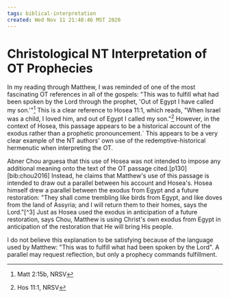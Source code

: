 ```yaml
---
tags: biblical-interpretation
created: Wed Nov 11 21:48:46 MST 2020
---
```


# Christological NT Interpretation of OT Prophecies

In my reading through Matthew, I was reminded of one of the most fascinating OT references in all of the gospels: "This was to fulfill what had been spoken by the Lord through the prophet, 'Out of Egypt I have called my son.'"[^1] This is a clear reference to Hosea 11:1, which reads, "When Israel was a child, I loved him, and out of Egypt I called my son."[^2] However, in the context of Hosea, this passage appears to be a historical account of the exodus rather than a prophetic pronouncement.` This appears to be a very clear example of the NT authors' own use of the redemptive-historical hermenutic when interpreting the OT.

Abner Chou arguesa that this use of Hosea was not intended to impose any additional meaning onto the text of the OT passage cited.[p130][bib:chou2016] Instead, he claims that Matthew's use of this passage is intended to draw out a parallel between his account and Hosea's. Hosea himself drew a parallel between the exodus from Egypt and a future restoration: "They shall come trembling like birds from Egypt, and like doves from the land of Assyria; and I will return them to their homes, says the Lord."[^3] Just as Hosea used the exodus in anticipation of a future restoration, says Chou, Matthew is using Christ's own exodus from Egypt in anticipation of the restoration that He will bring His people.

I do not believe this explanation to be satisfying because of the language used by Matthew: "This was to fulfill what had been spoken by the Lord". A parallel may request reflection, but only a prophecy commands fulfillment.

[^1]: Matt 2:15b, NRSV
[^2]: Hos 11:1, NRSV
[^2]: Hos 11:11, NRSV
